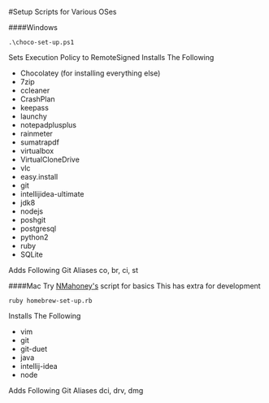 #Setup Scripts for Various OSes

####Windows
```
.\choco-set-up.ps1
```
Sets Execution Policy to RemoteSigned
Installs The Following
- Chocolatey (for installing everything else)
- 7zip
- ccleaner
- CrashPlan
- keepass
- launchy
- notepadplusplus
- rainmeter
- sumatrapdf
- virtualbox
- VirtualCloneDrive
- vlc
- easy.install
- git
- intellijidea-ultimate
- jdk8
- nodejs
- poshgit
- postgresql
- python2
- ruby
- SQLite

Adds Following Git Aliases
co, br, ci, st

####Mac
Try [NMahoney's](https://github.com/nmahoney-pivotal/scripts) script for basics
This has extra for development
```
ruby homebrew-set-up.rb
```
Installs The Following
- vim
- git
- git-duet
- java
- intellij-idea
- node

Adds Following Git Aliases
dci, drv, dmg

